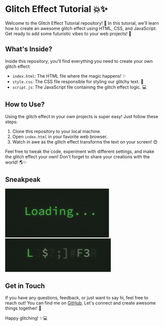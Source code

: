 # Glitch Effect Tutorial 💥✨

Welcome to the Glitch Effect Tutorial repository! 🎉 In this tutorial, we'll learn how to create an awesome glitch effect using HTML, CSS, and JavaScript. Get ready to add some futuristic vibes to your web projects! 🚀

## What's Inside?

Inside this repository, you'll find everything you need to create your own glitch effect:

- `index.html`: The HTML file where the magic happens! ✨
- `style.css`: The CSS file responsible for styling our glitchy text. 🎨
- `script.js`: The JavaScript file containing the glitch effect logic. 💻

## How to Use?

Using the glitch effect in your own projects is super easy! Just follow these steps:

1. Clone this repository to your local machine.
2. Open `index.html` in your favorite web browser.
3. Watch in awe as the glitch effect transforms the text on your screen! 😍

Feel free to tweak the code, experiment with different settings, and make the glitch effect your own! Don't forget to share your creations with the world! 🌎✨

## Sneakpeak
![image](image.jpg)
![image](image2.jpg)


## Get in Touch

If you have any questions, feedback, or just want to say hi, feel free to reach out! You can find me on [GitHub](https://github.com/shivamgpt812). Let's connect and create awesome things together! 🌟

Happy glitching! ✨💻